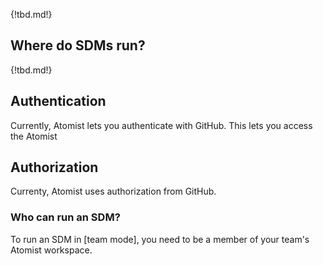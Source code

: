 <!-- TODO: oh shit this is linked from the intro and it's empty ***** -->

{!tbd.md!}

## Where do SDMs run?

{!tbd.md!}

## Authentication

Currently, Atomist lets you authenticate with GitHub.
This lets you access the Atomist 

## Authorization



Currenty, Atomist uses authorization from GitHub.

### Who can run an SDM?

To run an SDM in [team mode], you need to be a member of your team's Atomist workspace.


